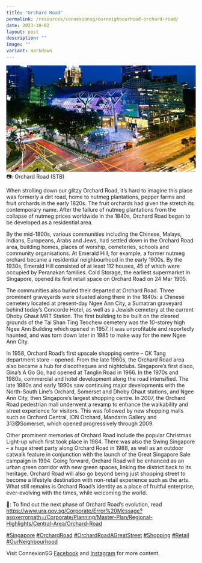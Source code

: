 ```yaml
---
title: "Orchard Road"
permalink: /resources/connexionsg/ourneighbourhood-orchard-road/
date: 2023-10-02
layout: post
description: ""
image: ""
variant: markdown
---
```

![](/images/connexionsg/2023/Orchard_Rd.jpg)
📷: Orchard Road (STB)

When strolling down our glitzy Orchard Road, it’s hard to imagine this place was formerly a dirt road, home to nutmeg plantations, pepper farms and fruit orchards in the early 1820s. The fruit orchards had given the stretch its contemporary name. After the failure of nutmeg plantations from the collapse of nutmeg prices worldwide in the 1840s, Orchard Road began to be developed as a residential area.

By the mid-1800s, various communities including the Chinese, Malays, Indians, Europeans, Arabs and Jews, had settled down in the Orchard Road area, building homes, places of worship, cemeteries, schools and community organisations. At Emerald Hill, for example, a former nutmeg orchard became a residential neighbourhood in the early 1900s. By the 1930s, Emerald Hill consisted of at least 112 houses, 45 of which were occupied by Peranakan families. Cold Storage, the earliest supermarket in Singapore, opened its first retail space on Orchard Road on 24 Mar 1905.

The communities also buried their departed at Orchard Road. Three prominent graveyards were situated along there in the 1840s: a Chinese cemetery located at present-day Ngee Ann City, a Sumatran graveyard behind today’s Concorde Hotel, as well as a Jewish cemetery at the current Dhoby Ghaut MRT Station. The first building to be built on the cleared grounds of the Tai Shan Ting Teochew cemetery was the 10-storey high Ngee Ann Building which opened in 1957. It was unprofitable and reportedly haunted, and was torn down later in 1985 to make way for the new Ngee Ann City.

In 1958, Orchard Road’s first upscale shopping centre – CK Tang department store – opened. From the late 1960s, the Orchard Road area also became a hub for discotheques and nightclubs. Singapore’s first disco, Gina’s A Go Go, had opened at Tanglin Road in 1966. In the 1970s and 1980s, commercial and hotel development along the road intensified. The late 1980s and early 1990s saw continuing major developments with the North-South Line’s Orchard, Somerset and Dhoby Ghaut stations, and Ngee Ann City, then Singapore’s largest shopping centre. In 2007, the Orchard Road pedestrian mall underwent a revamp to enhance the walkability and street experience for visitors. This was followed by new shopping malls such as Orchard Central, ION Orchard, Mandarin Gallery and 313@Somerset, which opened progressively through 2009.

Other prominent memories of Orchard Road include the popular Christmas Light-up which first took place in 1984. There was also the Swing Singapore – a huge street party along Orchard Road in 1988, as well as an outdoor catwalk feature in conjunction with the launch of the Great Singapore Sale campaign in 1994.
Going forward, Orchard Road will be enhanced as an urban green corridor with new green spaces, linking the district back to its heritage. Orchard Road will also go beyond being just shopping street to become a lifestyle destination with non-retail experience such as the arts. What still remains is Orchard Road’s identity as a place of fruitful enterprise, ever-evolving with the times, while welcoming the world.

🔗: To find out the next phase of Orchard Road’s evolution, read https://www.ura.gov.sg/Corporate/Error%20Message?aspxerrorpath=/Corporate/Planning/Master-Plan/Regional-Highlights/Central-Area/Orchard-Road

[#Singapore](https://www.facebook.com/hashtag/singapore?__eep__=6&__cft__[0]=AZVTUeBrm8iksCkzQZZ7GiiUY0PNk3I_pQJ53AMaMYfF0E97l2Lfl2Ze_sRU0MfyqoKKR-UWzktC561FM5W656DqdTD63feMjKd09gd_DX-0ORExqxiFabfdWL3-x4wOdTeeHLf-8Pp7e6mqDg4AiKkK7rvJFPhOFRehJmmSqLruUH772WlIpaY-q2xp_Hhk9Os&__tn__=*NK-R) [#OrchardRoad](https://www.facebook.com/hashtag/orchardroad?__eep__=6&__cft__[0]=AZVTUeBrm8iksCkzQZZ7GiiUY0PNk3I_pQJ53AMaMYfF0E97l2Lfl2Ze_sRU0MfyqoKKR-UWzktC561FM5W656DqdTD63feMjKd09gd_DX-0ORExqxiFabfdWL3-x4wOdTeeHLf-8Pp7e6mqDg4AiKkK7rvJFPhOFRehJmmSqLruUH772WlIpaY-q2xp_Hhk9Os&__tn__=*NK-R) [#OrchardRoadAGreatStreet](https://www.facebook.com/hashtag/orchardroadagreatstreet?__eep__=6&__cft__[0]=AZVTUeBrm8iksCkzQZZ7GiiUY0PNk3I_pQJ53AMaMYfF0E97l2Lfl2Ze_sRU0MfyqoKKR-UWzktC561FM5W656DqdTD63feMjKd09gd_DX-0ORExqxiFabfdWL3-x4wOdTeeHLf-8Pp7e6mqDg4AiKkK7rvJFPhOFRehJmmSqLruUH772WlIpaY-q2xp_Hhk9Os&__tn__=*NK-R) [#Shopping](https://www.facebook.com/hashtag/shopping?__eep__=6&__cft__[0]=AZVTUeBrm8iksCkzQZZ7GiiUY0PNk3I_pQJ53AMaMYfF0E97l2Lfl2Ze_sRU0MfyqoKKR-UWzktC561FM5W656DqdTD63feMjKd09gd_DX-0ORExqxiFabfdWL3-x4wOdTeeHLf-8Pp7e6mqDg4AiKkK7rvJFPhOFRehJmmSqLruUH772WlIpaY-q2xp_Hhk9Os&__tn__=*NK-R) [#Retail](https://www.facebook.com/hashtag/retail?__eep__=6&__cft__[0]=AZVTUeBrm8iksCkzQZZ7GiiUY0PNk3I_pQJ53AMaMYfF0E97l2Lfl2Ze_sRU0MfyqoKKR-UWzktC561FM5W656DqdTD63feMjKd09gd_DX-0ORExqxiFabfdWL3-x4wOdTeeHLf-8Pp7e6mqDg4AiKkK7rvJFPhOFRehJmmSqLruUH772WlIpaY-q2xp_Hhk9Os&__tn__=*NK-R) [#OurNeighbourhood](https://www.facebook.com/hashtag/ourneighbourhood?__eep__=6&__cft__[0]=AZVTUeBrm8iksCkzQZZ7GiiUY0PNk3I_pQJ53AMaMYfF0E97l2Lfl2Ze_sRU0MfyqoKKR-UWzktC561FM5W656DqdTD63feMjKd09gd_DX-0ORExqxiFabfdWL3-x4wOdTeeHLf-8Pp7e6mqDg4AiKkK7rvJFPhOFRehJmmSqLruUH772WlIpaY-q2xp_Hhk9Os&__tn__=*NK-R)

Visit ConnexionSG [Facebook](https://www.facebook.com/ConnexionSG) and [Instagram](https://www.instagram.com/connexionsg/) for more content.